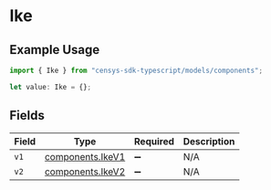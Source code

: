 # Ike

## Example Usage

```typescript
import { Ike } from "censys-sdk-typescript/models/components";

let value: Ike = {};
```

## Fields

| Field                                                | Type                                                 | Required                                             | Description                                          |
| ---------------------------------------------------- | ---------------------------------------------------- | ---------------------------------------------------- | ---------------------------------------------------- |
| `v1`                                                 | [components.IkeV1](../../models/components/ikev1.md) | :heavy_minus_sign:                                   | N/A                                                  |
| `v2`                                                 | [components.IkeV2](../../models/components/ikev2.md) | :heavy_minus_sign:                                   | N/A                                                  |